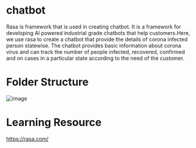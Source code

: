 # chatbot
Rasa is framework that is used in creating chatbot. It is a framework for developing AI powered industrial grade chatbots that help customers.Here, we use rasa to create  a chatbot that provide the details of corona infected person statewise. The chatbot provides basic information about corona virus and can track the number of people infected, recovered, confirmed and on cases in a particular state according to the need of the customer.
# Folder Structure
![image](https://user-images.githubusercontent.com/88529468/128587282-4534aed8-6c99-49ae-925e-53d852536d43.png)
# Learning Resource
https://rasa.com/
